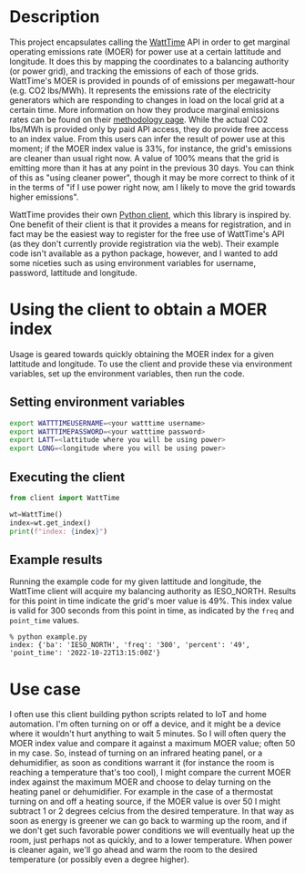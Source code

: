 
# Description

This project encapsulates calling the [WattTime](https://www.watttime.org/) API in order to get marginal operating emissions rate (MOER) for power use at a certain lattitude and longitude. It does this by mapping the coordinates to a balancing authority (or power grid), and tracking the emissions of each of those grids. WattTime's MOER is provided in pounds of of emissions per megawatt-hour (e.g. CO2 lbs/MWh). It represents the emissions rate of the electricity generators which are responding to changes in load on the local grid at a certain time. More information on how they produce marginal emissions rates can be found on their [methodology page](https://www.watttime.org/marginal-emissions-methodology/).  While the actual CO2 lbs/MWh is provided only by paid API access, they do provide free access to an index value.  From this users can infer the result of power use at this moment; if the MOER index value is 33%, for instance, the grid's emissions are cleaner than usual right now. A value of 100% means that the grid is emitting more than it has at any point in the previous 30 days. You can think of this as "using cleaner power", though it may be more correct to think of it in the terms of "if I use power right now, am I likely to move the grid towards higher emissions". 

WattTime provides their own [Python client](https://github.com/WattTime/apiv2-example/blob/master/query_apiv2.py), which this library is inspired by. One benefit of their client is that it provides a means for registration, and in fact may be the easiest way to register for the free use of WattTime's API (as they don't currently provide registration via the web). Their example code isn't available as a python package, however, and I wanted to add some niceties such as using environment variables for username, password, lattitude and longitude.

# Using the client to obtain a MOER index

Usage is geared towards quickly obtaining the MOER index for a given lattitude and longitude. To use the client and provide these via environment variables, set up the environment variables, then run the code.

## Setting environment variables

```bash
export WATTTIMEUSERNAME=<your watttime username>
export WATTTIMEPASSWORD=<your watttime password>
export LATT=<lattitude where you will be using power>
export LONG=<longitude where you will be using power>
```

## Executing the client

```python
from client import WattTime

wt=WattTime()
index=wt.get_index()
print(f"index: {index}")
```

## Example results
Running the example code for my given lattitude and longitude, the WattTime client will acquire my balancing authority as IESO_NORTH. Results for this point in time indicate the grid's moer value is 49%. This index value is valid for 300 seconds from this point in time, as indicated by the `freq` and `point_time` values.
```
% python example.py
index: {'ba': 'IESO_NORTH', 'freq': '300', 'percent': '49', 'point_time': '2022-10-22T13:15:00Z'}
```

# Use case

I often use this client building python scripts related to IoT and home automation. I'm often turning on or off a device, and it might be a device where it wouldn't hurt anything to wait 5 minutes. So I will often query the MOER index value and compare it against a maximum MOER value; often 50 in my case. So, instead of turning on an infrared heating panel, or a dehumidifier, as soon as conditions warrant it (for instance the room is reaching a temperature that's too cool), I might compare the current MOER index against the maximum MOER and choose to delay turning on the heating panel or dehumidifier. For example in the case of a thermostat turning on and off a heating source, if the MOER value is over 50 I might subtract 1 or 2 degrees celcius from the desired temperature. In that way as soon as energy is greener we can go back to warming up the room, and if we don't get such favorable power conditions we will eventually heat up the room, just perhaps not as quickly, and to a lower temperature. When power is cleaner again, we'll go ahead and warm the room to the desired temperature (or possibly even a degree higher). 


